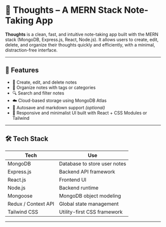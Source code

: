 # 📝 Thoughts – A MERN Stack Note-Taking App

**Thoughts** is a clean, fast, and intuitive note-taking app built with the MERN stack (MongoDB, Express.js, React, Node.js). It allows users to create, edit, delete, and organize their thoughts quickly and efficiently, with a minimal, distraction-free interface.

---

## 🚀 Features

- 📝 Create, edit, and delete notes
- 📂 Organize notes with tags or categories
- 🔍 Search and filter notes
- ☁️ Cloud-based storage using MongoDB Atlas
- 🧠 Autosave and markdown support *(optional)*
- 🎨 Responsive and minimalist UI built with React + CSS Modules or Tailwind

---

## 🛠️ Tech Stack

| Tech          | Use                                |
|---------------|-------------------------------------|
| MongoDB       | Database to store user notes        |
| Express.js    | Backend API framework               |
| React.js      | Frontend UI                         |
| Node.js       | Backend runtime                     |
| Mongoose      | MongoDB object modeling             |
| Redux / Context API | Global state management       |
| Tailwind CSS  | Utility-first CSS framework         |

---